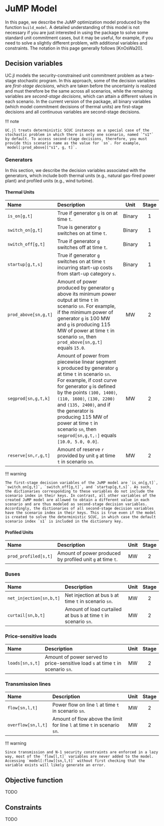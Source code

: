 JuMP Model
==========

In this page, we describe the JuMP optimization model produced by the function `build_model`. A detailed understanding of this model is not necessary if you are just interested in using the package to solve some standard unit commitment cases, but it may be useful, for example, if you need to solve a slightly different problem, with additional variables and constraints. The notation in this page generally follows [KnOsWa20].

Decision variables
------------------

UC.jl models the security-constrained unit commitment problem as a two-stage stochastic program. In this approach, some of the decision variables are *first-stage decisions*, which are taken before the uncertainty is realized and must therefore be the same across all scenarios, while the remaining variables are *second-stage decisions*, which can attain a different values in each scenario. In the current version of the package, all binary variables (which model commitment decisions of thermal units) are first-stage decisions and all continuous variables are second-stage decisions.

!!! note

    UC.jl treats deterministic SCUC instances as a special case of the stochastic problem in which there is only one scenario, named `"s1"` by default. To access second-stage decisions, therefore, you must provide this scenario name as the value for `sn`. For example, `model[:prod_above]["s1", g, t]`. 

### Generators

In this section, we describe the decision variables associated with the generators, which include both thermal units (e.g., natural gas-fired power plant) and profiled units (e.g., wind turbine). 

#### Thermal Units

Name |  Description | Unit | Stage
:-----|:-------------|:------: | :------:
`is_on[g,t]` | True if generator `g` is on at time `t`. | Binary | 1
`switch_on[g,t]` | True is generator `g` switches on at time `t`. | Binary| 1
`switch_off[g,t]` | True if generator `g` switches off at time `t`. | Binary| 1
`startup[g,t,s]` | True if generator `g` switches on at time `t` incurring start-up costs from start-up category `s`. | Binary| 1
`prod_above[sn,g,t]` | Amount of power produced by generator `g` above its minimum power output at time `t` in scenario `sn`. For example, if the minimum power of generator `g` is 100 MW and `g` is producing 115 MW of power at time `t` in scenario `sn`, then `prod_above[sn,g,t]` equals `15.0`. | MW | 2
`segprod[sn,g,t,k]` | Amount of power from piecewise linear segment `k` produced by generator `g` at time `t` in scenario `sn`. For example, if cost curve for generator `g` is defined by the points `(100, 1400)`, `(110, 1600)`, `(130, 2200)` and `(135, 2400)`, and if the generator is producing 115 MW of power at time `t` in scenario `sn`, then `segprod[sn,g,t,:]` equals `[10.0, 5.0, 0.0]`.| MW | 2
`reserve[sn,r,g,t]` | Amount of reserve `r` provided by unit `g` at time `t` in scenario `sn`. | MW | 2

!!! warning

    The first-stage decision variables of the JuMP model are `is_on[g,t]`, `switch_on[g,t]`, `switch_off[g,t]`, and `startup[g,t,s]`. As such, the dictionaries corresponding to these variables do not include the scenario index in their keys. In contrast, all other variables of the created JuMP model are allowed to obtain a different value in each scenario and are thus modeled as second-stage decision variables. Accordingly, the dictionaries of all second-stage decision variables have the scenario index in their keys. This is true even if the model is created to solve the deterministic SCUC, in which case the default scenario index `s1` is included in the dictionary key.
    

#### Profiled Units

Name | Description | Unit | Stage
:-----|:-------------|:------: | :------:
`prod_profiled[s,t]` | Amount of power produced by profiled unit `g` at time `t`. | MW | 2


### Buses

Name | Description | Unit | Stage
:-----|:-------------|:------:| :------:
`net_injection[sn,b,t]` | Net injection at bus `b` at time `t` in scenario `sn`. | MW | 2
`curtail[sn,b,t]` | Amount of load curtailed at bus `b` at time `t` in scenario `sn`. | MW | 2


### Price-sensitive loads

Name |  Description | Unit | Stage
:-----|:-------------|:------:| :------:
`loads[sn,s,t]` | Amount of power served to price-sensitive load `s` at time `t` in scenario `sn`. | MW | 2

### Transmission lines

Name |  Description | Unit | Stage 
:-----|:-------------|:------:| :------:
`flow[sn,l,t]` |  Power flow on line `l` at time `t` in scenario `sn`. | MW | 2
`overflow[sn,l,t]` | Amount of flow above the limit for line `l` at time `t` in scenario `sn`. | MW | 2

!!! warning

    Since transmission and N-1 security constraints are enforced in a lazy way, most of the `flow[l,t]` variables are never added to the model. Accessing `model[:flow][sn,l,t]` without first checking that the variable exists will likely generate an error.

Objective function
------------------

TODO

Constraints
-----------

TODO


